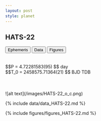 ```yaml
---
layout: post
style: planet
---
```

<script src="../js/planets.js"></script>

## HATS-22

<!-- Tab links -->
<div class="tab">
<button class="tablinks" onclick="openCity(event, 'Ephemeris')">Ephemeris</button>
<button class="tablinks" onclick="openCity(event, 'Data')">Data</button>
<button class="tablinks" onclick="openCity(event, 'Figures')">Figures</button>
</div>

<!-- Tab content -->
<div id="Ephemeris" class="tabcontent" markdown="1">
<br/><br/>
$$P = 4.72281583(95) $$ day <br/>
$$T_0 = 2458575.71364(21) $$ BJD TDB
<br/><br/>
<br/><br/>
![alt text](/images/HATS-22_o_c.png)
</div>


<div id="Data" class="tabcontent" markdown="1">

{% include data/data_HATS-22.md %}

</div>

<div id="Figures" class="tabcontent" markdown="1">
{% include figures/figures_HATS-22.md %}
</div>


<script src="../js/tabs.js"></script>


